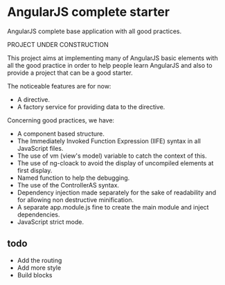 # AngularJS complete starter
AngularJS complete base application with all good practices.

PROJECT UNDER CONSTRUCTION

This project aims at implementing many of AngularJS basic elements with all the good practice in order to help people learn AngularJS and also to provide a project that can be a good starter.

The noticeable features are for now:
- A directive.
- A factory service for providing data to the directive.

Concerning good practices, we have:
- A component based structure.
- The Immediately Invoked Function Expression (IIFE) syntax in all JavaScript files.
- The use of vm (view's model) variable to catch the context of this.
- The use of ng-cloack to avoid the display of uncompiled elements at first display.
- Named function to help the debugging.
- The use of the ControllerAS syntax.
- Dependency injection made separately for the sake of readability and for allowing non destructive minification.
- A separate app.module.js fine to create the main module and inject dependencies.
- JavaScript strict mode.

## todo
- Add the routing
- Add more style
- Build blocks
